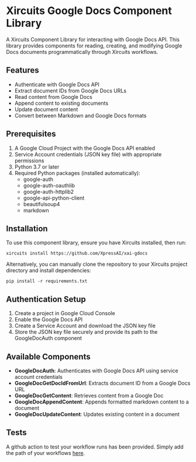 # Xircuits Google Docs Component Library

A Xircuits Component Library for interacting with Google Docs API. This library provides components for reading, creating, and modifying Google Docs documents programmatically through Xircuits workflows.

## Features

- Authenticate with Google Docs API
- Extract document IDs from Google Docs URLs
- Read content from Google Docs
- Append content to existing documents
- Update document content
- Convert between Markdown and Google Docs formats

## Prerequisites

1. A Google Cloud Project with the Google Docs API enabled
2. Service Account credentials (JSON key file) with appropriate permissions
3. Python 3.7 or later
4. Required Python packages (installed automatically):
   - google-auth
   - google-auth-oauthlib
   - google-auth-httplib2
   - google-api-python-client
   - beautifulsoup4
   - markdown

## Installation

To use this component library, ensure you have Xircuits installed, then run:

```
xircuits install https://github.com/XpressAI/xai-gdocs
```

Alternatively, you can manually clone the repository to your Xircuits project directory and install dependencies:

```
pip install -r requirements.txt
```

## Authentication Setup

1. Create a project in Google Cloud Console
2. Enable the Google Docs API
3. Create a Service Account and download the JSON key file
4. Store the JSON key file securely and provide its path to the GoogleDocAuth component

## Available Components

- **GoogleDocAuth**: Authenticates with Google Docs API using service account credentials
- **GoogleDocGetDocIdFromUrl**: Extracts document ID from a Google Docs URL
- **GoogleDocGetContent**: Retrieves content from a Google Doc
- **GoogleDocAppendContent**: Appends formatted markdown content to a document
- **GoogleDocUpdateContent**: Updates existing content in a document

## Tests
A github action to test your workflow runs has been provided. Simply add the path of your workflows [here](.github/workflows/run-workflow-tests.yml#L11).
